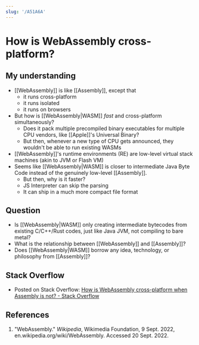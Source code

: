 ```yaml
---
slug: '/A51A6A'
---
```


# How is WebAssembly cross-platform?

## My understanding

- [[WebAssembly]] is like [[Assembly]], except that
  - it runs cross-platform
  - it runs isolated
  - it runs on browsers
- But how is [[WebAssembly|WASM]] _fast_ and cross-platform simultaneously?
  - Does it pack multiple precompiled binary executables for multiple CPU vendors, like [[Apple]]'s Universal Binary?
  - But then, whenever a new type of CPU gets announced, they wouldn't be able to run existing WASMs
- [[WebAssembly]]'s runtime environments (RE) are low-level virtual stack machines (akin to JVM or Flash VM)
- Seems like [[WebAssembly|WASM]] is closer to intermediate Java Byte Code instead of the genuinely low-level [[Assembly]].
  - But then, why is it faster?
  - JS Interpreter can skip the parsing
  - It can ship in a much more compact file format

## Question

- Is [[WebAssembly|WASM]] only creating intermediate bytecodes from existing C/C++/Rust codes, just like Java JVM, not compiling to bare metal?
- What is the relationship between [[WebAssembly]] and [[Assembly]]?
- Does [[WebAssembly|WASM]] borrow any idea, technology, or philosophy from [[Assembly]]?

## Stack Overflow

- Posted on Stack Overflow: [How is WebAssembly cross-platform when Assembly is not? - Stack Overflow](https://stackoverflow.com/questions/73790881/how-is-webassembly-cross-platform-when-assembly-is-not)

## References

1. "WebAssembly." _Wikipedia_, Wikimedia Foundation, 9 Sept. 2022, en.wikipedia.org/wiki/WebAssembly. Accessed 20 Sept. 2022.

